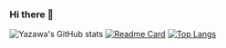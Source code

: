 ### Hi there 👋

![Yazawa's GitHub stats](https://github-readme-stats.vercel.app/api?username=YazawaKenichi&show_icons=true&theme=gradient)
[![Readme Card](https://github-readme-stats.vercel.app/api/pin/?username=YazawaKenichi&repo=github-readme-stats)](https://github.com/anuraghazra/github-readme-stats)
[![Top Langs](https://github-readme-stats.vercel.app/api/top-langs/?username=YazawaKenichi&langs_count=10)](https://github.com/anuraghazra/github-readme-stats)
<!--[![YazawaKenichi's wakatime stats](https://github-readme-stats.vercel.app/api/wakatime?username=YazawaKenichi)](https://github.com/anuraghazra/github-readme-stats)-->



<!--**YazawaKenichi/YazawaKenichi** is a ✨ _special_ ✨ repository because its `README.md` (this file) appears on your GitHub profile.

Here are some ideas to get you started:

- 🔭 I’m currently working on ...
- 🌱 I’m currently learning ...
- 👯 I’m looking to collaborate on ...
- 🤔 I’m looking for help with ...
- 💬 Ask me about ...
- 📫 How to reach me: ...
- 😄 Pronouns: ...
- ⚡ Fun fact: ...
-->
